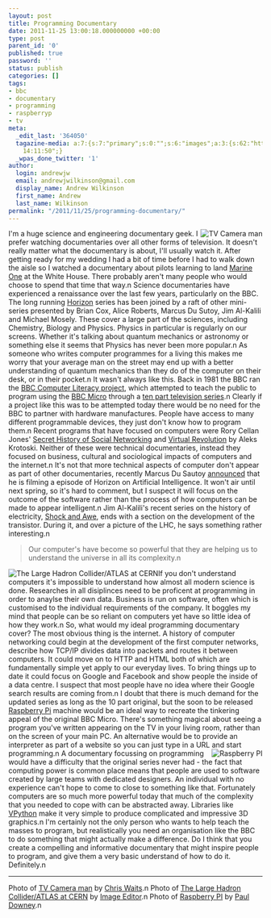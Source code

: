 ```yaml
---
layout: post
title: Programming Documentary
date: 2011-11-25 13:00:18.000000000 +00:00
type: post
parent_id: '0'
published: true
password: ''
status: publish
categories: []
tags:
- bbc
- documentary
- programming
- raspberryp
- tv
meta:
  _edit_last: '364050'
  tagazine-media: a:7:{s:7:"primary";s:0:"";s:6:"images";a:3:{s:62:"http://farm7.staticflickr.com/6077/6055083924_bc84c1aed0_m.jpg";a:6:{s:8:"file_url";s:62:"http://farm7.staticflickr.com/6077/6055083924_bc84c1aed0_m.jpg";s:5:"width";s:3:"240";s:6:"height";s:3:"160";s:4:"type";s:5:"image";s:4:"area";s:5:"38400";s:9:"file_path";s:0:"";}s:62:"http://farm3.staticflickr.com/2326/2046228644_05507000b3_m.jpg";a:6:{s:8:"file_url";s:62:"http://farm3.staticflickr.com/2326/2046228644_05507000b3_m.jpg";s:5:"width";s:3:"240";s:6:"height";s:3:"157";s:4:"type";s:5:"image";s:4:"area";s:5:"37680";s:9:"file_path";s:0:"";}s:62:"http://farm7.staticflickr.com/6202/6130124670_5057d0d3b6_m.jpg";a:6:{s:8:"file_url";s:62:"http://farm7.staticflickr.com/6202/6130124670_5057d0d3b6_m.jpg";s:5:"width";s:3:"181";s:6:"height";s:3:"240";s:4:"type";s:5:"image";s:4:"area";s:5:"43440";s:9:"file_path";s:0:"";}}s:6:"videos";a:0:{}s:11:"image_count";s:1:"3";s:6:"author";s:6:"364050";s:7:"blog_id";s:7:"4895947";s:9:"mod_stamp";s:19:"2011-11-24
    14:11:50";}
  _wpas_done_twitter: '1'
author:
  login: andrewjw
  email: andrewjwilkinson@gmail.com
  display_name: Andrew Wilkinson
  first_name: Andrew
  last_name: Wilkinson
permalink: "/2011/11/25/programming-documentary/"
---
```

<a href="http://www.flickr.com/photos/chriswaits/6055083924/"><img style="float:right;border:0;" src="{{ site.baseurl }}/assets/6055083924_bc84c1aed0_m.jpg" alt="TV Camera man" /></a>I'm a huge science and engineering documentary geek. I prefer watching documentaries over all other forms of television. It doesn't really matter what the documentary is about, I'll usually watch it. After getting ready for my wedding I had a bit of time before I had to walk down the aisle so I watched a documentary about pilots learning to land <a href="http://en.wikipedia.org/wiki/Marine_One">Marine One</a> at the White House. There probably aren't many people who would choose to spend that time that way.n
Science documentaries have experienced a renaissance over the last few years, particularly on the BBC. The long running <a href="http://www.bbc.co.uk/programmes/b006mgxf">Horizon</a> series has been joined by a raft of other mini-series presented by Brian Cox, Alice Roberts, Marcus Du Sutoy, Jim Al-Kalili and Michael Mosely. These cover a large part of the sciences, including Chemistry, Biology and Physics. Physics in particular is regularly on our screens. Whether it's talking about quantum mechanics or astronomy or something else it seems that Physics has never been more popular.n
As someone who writes computer programmes for a living this makes me worry that your average man on the street may end up with a better understanding of quantum mechanics than they do of the computer on their desk, or in their pocket.n
It wasn't always like this. Back in 1981 the BBC ran the <a href="http://www.mcmordie.co.uk/acornhistory/bbchist.shtml">BBC Computer Literacy project</a>, which attempted to teach the public to program using the <a href="http://en.wikipedia.org/wiki/BBC_Micro">BBC Micro</a> through a <a href="http://www.computinghistory.org.uk/det/7182/BBC-Computer-Literacy-Project/">ten part television series</a>.n
Clearly if a project like this was to be attempted today there would be no need for the BBC to partner with hardware manufactures. People have access to many different programmable devices, they just don't know how to program them.n
Recent programs that have focused on computers were Rory Cellan Jones' <a href="http://www.bbc.co.uk/podcasts/series/shsn">Secret History of Social Networking</a> and <a href="http://www.bbc.co.uk/programmes/b00n4j0r">Virtual Revolution</a> by Aleks Krotoski. Neither of these were technical documentaries, instead they focused on business, cultural and sociological impacts of computers and the internet.n
It's not that more technical aspects of computer don't appear as part of other documentaries, recently Marcus Du Sautoy <a href="https://twitter.com/#!/MarcusduSautoy/status/138678273323438080">announced</a> that he is filming a episode of Horizon on Artificial Intelligence. It won't air until next spring, so it's hard to comment, but I suspect it will focus on the outcome of the software rather than the process of how computers can be made to appear intelligent.n
Jim Al-Kalili's recent series on the history of electricity, <a href="http://www.bbc.co.uk/programmes/p00kjq6h">Shock and Awe</a>, ends with a section on the development of the transistor. During it, and over a picture of the LHC, he says something rather interesting.n
<blockquote>
Our computer's have become so powerful that they are helping us to understand the universe in all its complexity.n</blockquote>
<a href="http://www.flickr.com/photos/11304375@N07/2046228644/"><img style="float:left;border:0;" src="{{ site.baseurl }}/assets/2046228644_05507000b3_m.jpg" alt="The Large Hadron Collider/ATLAS at CERN" /></a>If you don't understand computers it's impossible to understand how almost all modern science is done. Researches in all disiplinces need to be proficent at programming in order to anaylse their own data. Business is run on software, often which is customised to the individual requirements of the company. It boggles my mind that people can be so reliant on computers yet have so little idea of how they work.n
So, what would my ideal programming documentary cover? The most obvious thing is the internet. A history of computer networking could begin at the development of the first computer networks, describe how TCP/IP divides data into packets and routes it between computers. It could move on to HTTP and HTML both of which are fundamentally simple yet apply to our everyday lives. To bring things up to date it could focus on  Google and Facebook and show people the inside of a data centre. I suspect that most people have no idea where their Google search results are coming from.n
I doubt that there is much demand for the updated series as long as the 10 part original, but the soon to be released <a href="http://www.raspberrypi.org/">Raspberry Pi</a> machine would be an ideal way to recreate the tinkering appeal of the original BBC Micro. There's something magical about seeing a program you've written appearing on the TV in your living room, rather than on the screen of your main PC. An alternative would be to provide an interpreter as part of a website so you can just type in a URL and start programming.n
<a href="http://www.flickr.com/photos/psd/6130124670/"><img style="float:right;border:0;" src="{{ site.baseurl }}/assets/6130124670_5057d0d3b6_m.jpg" alt="Raspberry PI" /></a>A documentary focussing on programming would have a difficulty that the original series never had - the fact that computing power is common place means that people are used to software created by large teams with dedicated designers. An individual with no experience can't hope to come to close to something like that. Fortunately computers are so much more powerful today that much of the complexity that you needed to cope with can be abstracted away. Libraries like <a href="http://vpython.org/">VPython</a> make it very simple to produce complicated and impressive 3D graphics.n
I'm certainly not the only person who wants to help teach the masses to program, but realistically you need an organisation like the BBC to do something that might actually make a difference. Do I think that you create a compelling and informative documentary that might inspire people to program, and give them a very basic understand of how to do it. Definitely.n
<hr />
Photo of <a href="http://www.flickr.com/photos/chriswaits/6055083924/">TV Camera man</a> by <a href="http://www.flickr.com/photos/chriswaits/">Chris Waits</a>.n
Photo of <a href="http://www.flickr.com/photos/11304375@N07/2046228644/">The Large Hadron Collider/ATLAS at CERN</a> by <a href="http://www.flickr.com/photos/11304375@N07/">Image Editor</a>.n
Photo of <a href="http://www.flickr.com/photos/psd/6130124670/">Raspberry PI</a> by <a href="http://www.flickr.com/photos/psd/">Paul Downey</a>.n
